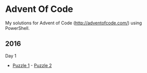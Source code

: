 # Advent Of Code

My solutions for Advent of Code (http://adventofcode.com/) using PowerShell.

## 2016

Day 1  
   * [Puzzle 1](/2016/Day01-Puzzle-1.ps1) - [Puzzle 2](Day01-Puzzle-2.ps1)

